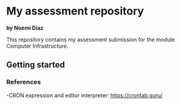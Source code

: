# My assessment repository

**by Noemi Diaz**

This repository contains my assessment submission for the module Computer Infrastructure.

## Getting started

### References

-CRON expression and editor interpreter: 
https://crontab.guru/
